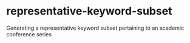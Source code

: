 # representative-keyword-subset
Generating a representative keyword subset pertaining to an academic conference series
